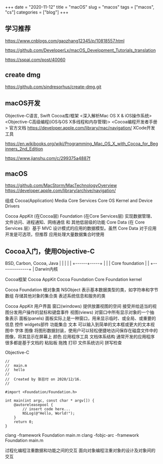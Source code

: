 +++ 
date = "2020-11-12"
title = "macOS"
slug = "macos" 
tags = ["macos", "cs"]
categories = ["blog"]
+++

## 学习推荐
https://www.cnblogs.com/gaozhang12345/p/10818557.html

https://github.com/DeveloperLx/macOS_Development_Tutorials_translation

https://sspai.com/post/40060


## create dmg
https://github.com/sindresorhus/create-dmg.git

## macOS开发
Objective-C语言, Swift
Cocoa库/框架
<深入解析Mac OS X & iOS操作系统> <Objective-C高级编程(iOS与OS X多线程和内存管理)> <Cocoa编程开发者手册>
官方文档
    https://developer.apple.com/library/mac/navigation/
XCode开发工具


https://en.wikibooks.org/wiki/Programming_Mac_OS_X_with_Cocoa_for_Beginners_2nd_Edition


https://www.jianshu.com/c/299375a4887f


## macOS
https://github.com/MacStorm/MacTechnologyOverview
https://developer.apple.com/library/archive/navigation/

组成
    Cocoa(Application)
    Media
    Core Services
    Core OS
    Kernel and Device Drivers

Cocoa
    AppKit (在Cocoa层)
    Foundation (在Core Services层) 实现数据管理、文件访问、进程通知、网络通信 和 其他低层级的功能
    Core Data (在 Core Services 层）基于 MVC 设计模式的应用的数据模型。虽然 Core Data 对于应用开发是可选项，但推荐 应用处理大量数据集合时使用
    



## Cocoa入门，使用Objective-C
BSD, Carbon, Cocoa, Java
|       |      |     |
|       +------+-----+
|              |
|              Core foundation
|              |
+--------------+
    |
Darwin内核


Cocoa框架
    Cocoa AppKit
    Cocoa Foundation
    Core Foundation
    kernel

Cocoa Foundation
    根对象类 NSObject
    表示基本数据类型的类，如字符串和字节数组
    存储其他对象的集合类
    表述系统信息和服务的类

Cocoa AppKit
    用户界面
        窗口(windows)
            提供放置视图的空间
            接受并给适当的视图分发用户操作的鼠标和键盘事件
        视图(views)
            对窗口中所有显示对象的一个抽象表示
        面板(panels)
            面板实际上是一种窗口，用来显示临时、或全局、或重要的信息
        控件
        widgets部件
    功能集合
        文本
            可以输入到简单的文本框或更大的文本视图中
        字体
        图像
            将图形数据封装，使用户可以轻松便捷地访问保存在磁盘文件中的图像，将其显示在屏幕上
        颜色
    应用程序工具
        文档体系结构
            通常开发的应用程序很多都是基于文档的
        粘贴板
        拖拽
        打印
        文件系统访问
        拼写检查


Objective-C
```
//
//  main.m
//  hello
//
//  Created by 张召付 on 2020/12/16.
//

#import <Foundation/Foundation.h>

int main(int argc, const char * argv[]) {
    @autoreleasepool {
        // insert code here...
        NSLog(@"Hello, World!");
    }
    return 0;
}
```
clang -framework Foundation main.m
clang -fobjc-arc -framework Foundation main.m


过程化编程注重数据和功能之间的交互
面向对象编程注重对象的设计及对象间的交互

